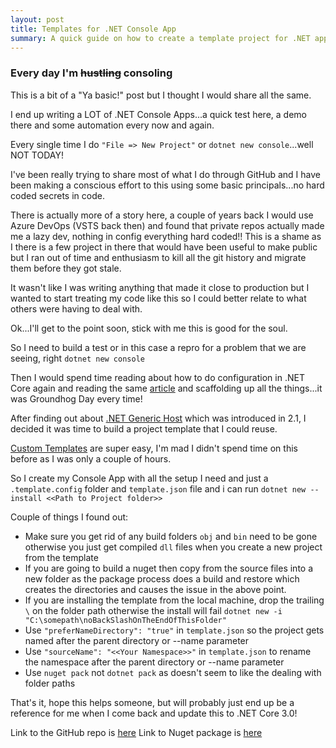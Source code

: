 ```yaml
---
layout: post
title: Templates for .NET Console App
summary: A quick guide on how to create a template project for .NET applications, focusing on .NET Console App and Generic Host service
---
```


### Every day I'm ~~hustling~~ consoling

This is a bit of a "Ya basic!" post but I thought I would share all the same.

I end up writing a LOT of .NET Console Apps...a quick test here, a demo there and some automation every now and again.

Every single time I do `"File => New Project"` or `dotnet new console`...well NOT TODAY!

I've been really trying to share most of what I do through GitHub and I have been making a conscious effort to this using some basic principals...no hard coded secrets in code.

There is actually more of a story here, a couple of years back I would use Azure DevOps (VSTS back then) and found that private repos actually made me a lazy dev, nothing in config everything hard coded!! This is a shame as I there is a few project in there that would have been useful to make public but I ran out of time and enthusiasm to kill all the git history and migrate them before they got stale.

It wasn't like I was writing anything that made it close to production but I wanted to start treating my code like this so I could better relate to what others were having to deal with.

Ok...I'll get to the point soon, stick with me this is good for the soul.

So I need to build a test or in this case a repro for a problem that we are seeing, right `dotnet new console`

Then I would spend time reading about how to do configuration in .NET Core again and reading the same [article](https://docs.microsoft.com/en-us/aspnet/core/fundamentals/configuration/?view=aspnetcore-2.2) and scaffolding up all the things...it was Groundhog Day every time!

After finding out about [.NET Generic Host](https://docs.microsoft.com/en-us/aspnet/core/fundamentals/host/generic-host?view=aspnetcore-2.2) which was introduced in 2.1, I decided it was time to build a project template that I could reuse.

[Custom Templates](https://docs.microsoft.com/en-us/dotnet/core/tutorials/create-custom-template) are super easy, I'm mad I didn't spend time on this before as I was only a couple of hours.

So I create my Console App with all the setup I need and just a `.template.config` folder and `template.json` file and i can run `dotnet new --install <<Path to Project folder>>`

Couple of things I found out:
* Make sure you get rid of any build folders `obj` and `bin` need to be gone otherwise you just get compiled `dll` files when you create a new project from the template
* If you are going to build a nuget then copy from the source files into a new folder as the package process does a build and restore which creates the directories and causes the issue in the above point.
* If you are installing the template from the local machine, drop the trailing `\` on the folder path otherwise the install will fail `dotnet new -i "C:\somepath\noBackSlashOnTheEndOfThisFolder"`
* Use `"preferNameDirectory": "true"` in `template.json` so the project gets named after the parent directory or --name parameter
* Use `"sourceName": "<<Your Namespace>>"` in `template.json` to rename the namespace after the parent directory or --name parameter
* Use `nuget pack` not `dotnet pack` as doesn't seem to like the dealing with folder paths

That's it, hope this helps someone, but will probably just end up be a reference for me when I come back and update this to .NET Core 3.0!

Link to the GitHub repo is [here](https://github.com/msimpsonnz/misc-microsoft/tree/master/dotnet-templates)
Link to Nuget package is [here](https://www.nuget.org/packages/MSimpson.ConsoleTemplate.CSharp/1.0.0)